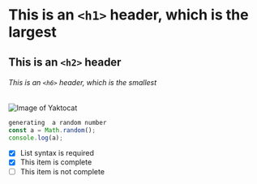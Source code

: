 # This is an `<h1>` header, which is the largest
## This is an `<h2>` header
###### This is an `<h6>` header, which is the smallest
![Image of Yaktocat](https://octodex.github.com/images/yaktocat.png)

```js
generating  a random number
const a = Math.random();
console.log(a);
```

- [x] List syntax is required
- [x] This item is complete
- [ ] This item is not complete
